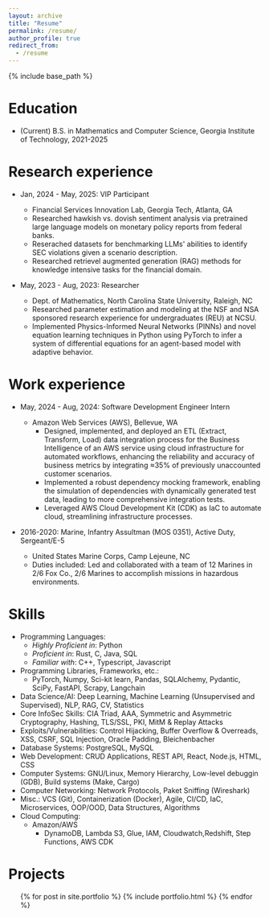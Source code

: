 ```yaml
---
layout: archive
title: "Resume"
permalink: /resume/
author_profile: true
redirect_from:
  - /resume
---
```


{% include base_path %}

Education
======
* (Current) B.S. in Mathematics and Computer Science, Georgia Institute of Technology, 2021-2025

Research experience
======
* Jan, 2024 - May, 2025: VIP Participant
  * Financial Services Innovation Lab, Georgia Tech, Atlanta, GA
  * Researched hawkish vs. dovish sentiment analysis via pretrained large language models on monetary policy reports from federal banks.
  * Reserached datasets for benchmarking LLMs' abilities to identify SEC violations given a scenario description.
  * Researched retrievel augmented generation (RAG) methods for knowledge intensive tasks for the financial domain.

* May, 2023 - Aug, 2023: Researcher
  * Dept. of Mathematics, North Carolina State University, Raleigh, NC
  * Researched parameter estimation and modeling at the NSF and NSA sponsored research experience for undergraduates (REU) at NCSU.
  * Implemented Physics-Informed Neural Networks (PINNs) and novel equation learning techniques in Python using PyTorch to infer a system of differential equations for an agent-based model with adaptive behavior.

Work experience
======
* May, 2024 - Aug, 2024: Software Development Engineer Intern
  * Amazon Web Services (AWS), Bellevue, WA
      * Designed, implemented, and deployed an ETL (Extract, Transform, Load) data integration process for the Business Intelligence of an AWS service using cloud infrastructure for automated workflows, enhancing the reliability and accuracy of business metrics by integrating $\approx$35\% of previously unaccounted customer scenarios.
      * Implemented a robust dependency mocking framework, enabling the simulation of dependencies with dynamically generated test data, leading to more comprehensive integration tests.
      * Leveraged AWS Cloud Development Kit (CDK) as IaC to automate cloud, streamlining infrastructure processes.

* 2016-2020: Marine, Infantry Assultman (MOS 0351), Active Duty, Sergeant/E-5
  * United States Marine Corps, Camp Lejeune, NC
  * Duties included: Led and collaborated with a team of 12 Marines in 2/6 Fox Co., 2/6 Marines to accomplish missions in hazardous environments.
  
Skills
======
* Programming Languages:
  * _Highly Proficient in_: Python
  * _Proficient in_: Rust, C, Java, SQL
  * _Familiar with_: C++, Typescript, Javascript
* Programming Libraries, Frameworks, etc.:
  * PyTorch, Numpy, Sci-kit learn, Pandas, SQLAlchemy, Pydantic, SciPy, FastAPI, Scrapy, Langchain
* Data Science/AI: Deep Learning, Machine Learning (Unsupervised and Supervised), NLP, RAG, CV, Statistics
* Core InfoSec Skills: CIA Triad, AAA, Symmetric and Asymmetric Cryptography, Hashing, TLS/SSL, PKI, MitM & Replay Attacks
* Exploits/Vulnerabilities: Control Hijacking, Buffer Overflow & Overreads, XSS, CSRF, SQL Injection, Oracle Padding, Bleichenbacher
* Database Systems: PostgreSQL, MySQL
* Web Development: CRUD Applications, REST API, React, Node.js, HTML, CSS
* Computer Systems: GNU/Linux, Memory Hierarchy, Low-level debuggin (GDB), Build systems (Make, Cargo)
* Computer Networking: Network Protocols, Paket Sniffing (Wireshark)
* Misc.: VCS (Git), Containerization (Docker), Agile, CI/CD, IaC, Microservices, OOP/OOD, Data Structures, Algorithms
* Cloud Computing:
  * Amazon/AWS
    * DynamoDB, Lambda S3, Glue, IAM, Cloudwatch,Redshift, Step Functions, AWS CDK

Projects
======
  <ul>{% for post in site.portfolio %}
   {% include portfolio.html %}
  {% endfor %}</ul>

